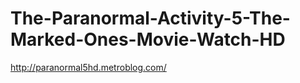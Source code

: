 The-Paranormal-Activity-5-The-Marked-Ones-Movie-Watch-HD
========================================================

http://paranormal5hd.metroblog.com/
